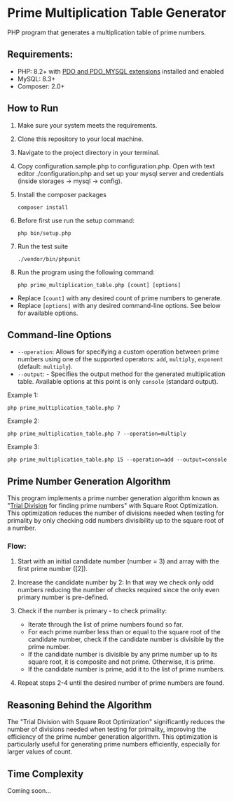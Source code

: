 # Prime Multiplication Table Generator

PHP program that generates a multiplication table of prime numbers.

## Requirements:

 * PHP: 8.2+ with [PDO and PDO_MYSQL extensions](https://www.php.net/manual/en/pdo.installation.php) installed and enabled
 * MySQL: 8.3+
 * Composer: 2.0+


## How to Run

1. Make sure your system meets the requirements.
2. Clone this repository to your local machine.
3. Navigate to the project directory in your terminal.
4. Copy configuration.sample.php to configuration.php. Open with text editor ./configuration.php and set up your mysql server and credentials (inside storages -> mysql -> config).
5. Install the composer packages
    ```
    composer install
   ```
6. Before first use run the setup command:
    ```
   php bin/setup.php 
    ```
7. Run the test suite
   ```
   ./vendor/bin/phpunit
   ```
8. Run the program using the following command:

    ```
    php prime_multiplication_table.php [count] [options]
    ```

* Replace `[count]` with any desired  count of prime numbers to generate.
* Replace `[options]` with any desired command-line options. See below for available options.

## Command-line Options
- `--operation`: Allows for specifying a custom operation between prime numbers using one of the supported operators: `add`, `multiply`, `exponent` (default: `multiply`).
- `--output`: - Specifies the output method for the generated multiplication table. Available options at this point is only `console` (standard output).

Example 1:
```
php prime_multiplication_table.php 7
```

Example 2:
```
php prime_multiplication_table.php 7 --operation=multiply
```

Example 3:
```
php prime_multiplication_table.php 15 --operation=add --output=console
```

## Prime Number Generation Algorithm

This program implements a prime number generation algorithm known as "[Trial Division](https://en.wikipedia.org/wiki/Trial_division) for finding prime numbers" with Square Root Optimization. 
This optimization reduces the number of divisions needed when testing for primality by only checking odd numbers divisibility up to the square root of a number.

### Flow:
 1. Start with an initial candidate number (number = 3) and array with the first prime number ([2]).

 2. Increase the candidate number by 2: In that way we check only odd numbers reducing the number of checks required since the only even primary number is pre-defined.

 3. Check if the number is primary - to check primality:
    * Iterate through the list of prime numbers found so far.
    * For each prime number less than or equal to the square root of the candidate number, check if the candidate number is divisible by the prime number.
    * If the candidate number is divisible by any prime number up to its square root, it is composite and not prime. Otherwise, it is prime.
    * If the candidate number is prime, add it to the list of prime numbers.

 4. Repeat steps 2-4 until the desired number of prime numbers are found.

## Reasoning Behind the Algorithm

The "Trial Division with Square Root Optimization" significantly reduces the number of divisions needed when testing for primality, improving the efficiency of the prime number generation algorithm. 
This optimization is particularly useful for generating prime numbers efficiently, especially for larger values of count.

## Time Complexity
Coming soon...

